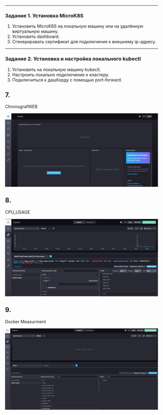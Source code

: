 
------

### Задание 1. Установка MicroK8S

1. Установить MicroK8S на локальную машину или на удалённую виртуальную машину.
2. Установить dashboard.
3. Сгенерировать сертификат для подключения к внешнему ip-адресу.

------

### Задание 2. Установка и настройка локального kubectl
1. Установить на локальную машину kubectl.
2. Настроить локально подключение к кластеру.
3. Подключиться к дашборду с помощью port-forward.










## 7.
ChronografWEB

![ChronografWEB](https://github.com/Myash-New/Monitoring01/blob/main/ChronografWEB.jpg)

## 8.
CPU_USAGE

![ChronografWEB_1](https://github.com/Myash-New/Monitoring01/blob/main/ChronografWEB_1.jpg)

## 9.
Docker Measurment

![ChronografWEB_2](https://github.com/Myash-New/Monitoring01/blob/main/ChronografWEB_2.jpg)